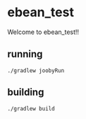 # ebean_test

Welcome to ebean_test!!

## running

    ./gradlew joobyRun

## building

    ./gradlew build

